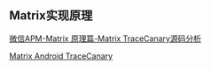 ## Matrix实现原理

[微信APM-Matrix 原理篇-Matrix TraceCanary源码分析](https://www.jianshu.com/p/e8b6db3c63eb)

[Matrix Android TraceCanary](https://github.com/Tencent/matrix/wiki/Matrix-Android-TraceCanary)